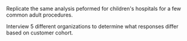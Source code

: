 Replicate the same analysis peformed for children's hospitals for a few common adult procedures.  

Interview 5 different organizations to determine what responses differ based on customer cohort.
